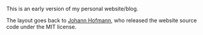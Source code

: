 This is an early version of my personal website/blog.

The layout goes back to [Johann Hofmann](http://johannh.me/), who released the
website source code under the MIT license.
